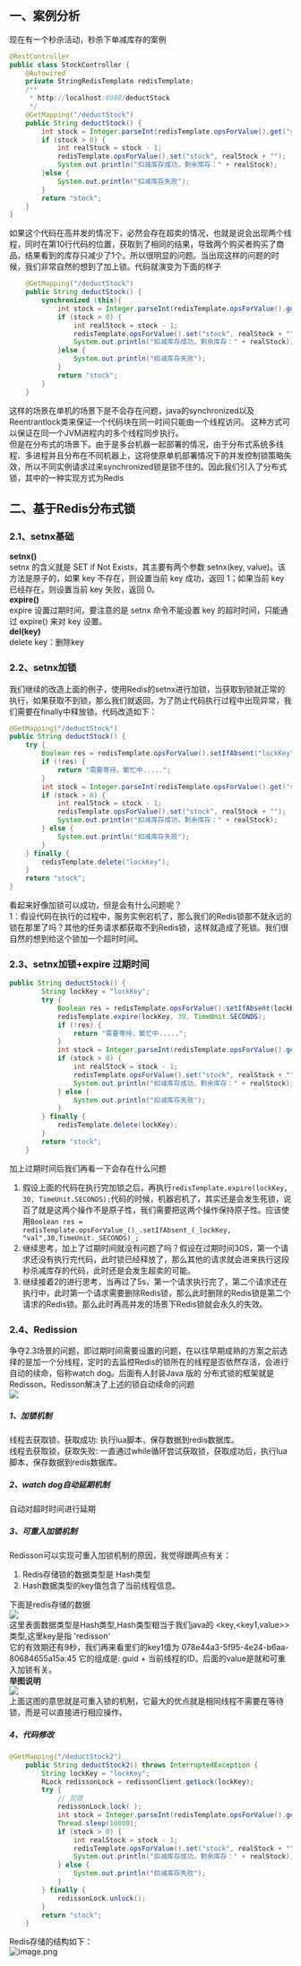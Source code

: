 <a name="ZFOkr"></a>
## 一、案例分析
现在有一个秒杀活动，秒杀下单减库存的案例
```java
@RestController
public class StockController {
    @Autowired
    private StringRedisTemplate redisTemplate;
    /**
     * http://localhost:8088/deductStock
     */
    @GetMapping("/deductStock")
    public String deductStock() {
        int stock = Integer.parseInt(redisTemplate.opsForValue().get("stock"));
        if (stock > 0) {
            int realStock = stock - 1;
            redisTemplate.opsForValue().set("stock", realStock + "");
            System.out.println("扣减库存成功，剩余库存：" + realStock);
        }else {
            System.out.println("扣减库存失败");
        }
        return "stock";
    }
}
```
如果这个代码在高并发的情况下，必然会存在超卖的情况，也就是说会出现两个线程，同时在第10行代码的位置，获取到了相同的结果，导致两个购买者购买了商品，结果看到的库存只减少了1个。所以很明显的问题。当出现这样的问题的时候，我们非常自然的想到了加上锁。代码就演变为下面的样子
```java
    @GetMapping("/deductStock")
    public String deductStock() {
        synchronized (this){
            int stock = Integer.parseInt(redisTemplate.opsForValue().get("stock"));
            if (stock > 0) {
                int realStock = stock - 1;
                redisTemplate.opsForValue().set("stock", realStock + "");
                System.out.println("扣减库存成功，剩余库存：" + realStock);
            }else {
                System.out.println("扣减库存失败");
            }
            return "stock";
        }
    }
```
这样的场景在单机的场景下是不会存在问题，java的synchronized以及Reentrantlock类来保证一个代码块在同一时间只能由一个线程访问。 这种方式可以保证在同一个JVM进程内的多个线程同步执行。 <br />但是在分布式的场景下。由于是多台机器一起部署的情况，由于分布式系统多线程、多进程并且分布在不同机器上，这将使原单机部署情况下的并发控制锁策略失效，所以不同实例请求过来synchronized锁是锁不住的。因此我们引入了分布式锁，其中的一种实现方式为Redis

<a name="YJCR7"></a>
## 二、基于Redis分布式锁
<a name="xC9YQ"></a>
### 2.1、setnx基础
**setnx()**<br />setnx 的含义就是 SET if Not Exists，其主要有两个参数 setnx(key, value)。该方法是原子的，如果 key 不存在，则设置当前 key 成功，返回 1；如果当前 key 已经存在，则设置当前 key 失败，返回 0。<br />**expire()**<br />expire 设置过期时间，要注意的是 setnx 命令不能设置 key 的超时时间，只能通过 expire() 来对 key 设置。<br />**del(key)**<br />delete key：删除key
<a name="Eqf7F"></a>
### 2.2、setnx加锁
我们继续的改造上面的例子，使用Redis的setnx进行加锁，当获取到锁就正常的执行，如果获取不到锁，那么我们就返回，为了防止代码执行过程中出现异常，我们需要在finally中释放锁。代码改造如下：
```java
@GetMapping("/deductStock")
public String deductStock() {
    try {
        Boolean res = redisTemplate.opsForValue().setIfAbsent("lockKey", "val");
        if (!res) {
            return "需要等待，繁忙中.....";
        }
        int stock = Integer.parseInt(redisTemplate.opsForValue().get("stock"));
        if (stock > 0) {
            int realStock = stock - 1;
            redisTemplate.opsForValue().set("stock", realStock + "");
            System.out.println("扣减库存成功，剩余库存：" + realStock);
        } else {
            System.out.println("扣减库存失败");
        }
    } finally {
        redisTemplate.delete("lockKey");
    }
    return "stock";
}
```
看起来好像加锁可以成功，但是会有什么问题呢？<br />1：假设代码在执行的过程中，服务实例宕机了，那么我们的Redis锁那不就永远的锁在那里了吗？其他的任务请求都获取不到Redis锁，这样就造成了死锁。我们很自然的想到给这个锁加一个超时时间。
<a name="SxYgv"></a>
### 2.3、setnx加锁+expire 过期时间
```java
public String deductStock() {
        String lockKey = "lockKey";
        try {
            Boolean res = redisTemplate.opsForValue().setIfAbsent(lockKey, "val");
            redisTemplate.expire(lockKey, 30, TimeUnit.SECONDS);
            if (!res) {
                return "需要等待，繁忙中.....";
            }
            int stock = Integer.parseInt(redisTemplate.opsForValue().get("stock"));
            if (stock > 0) {
                int realStock = stock - 1;
                redisTemplate.opsForValue().set("stock", realStock + "");
                System.out.println("扣减库存成功，剩余库存：" + realStock);
            } else {
                System.out.println("扣减库存失败");
            }
        } finally {
            redisTemplate.delete(lockKey);
        }
        return "stock";
    }
```
加上过期时间后我们再看一下会存在什么问题

1. 假设上面的代码在执行完加锁之后，再执行`redisTemplate.expire(lockKey, 30, TimeUnit.SECONDS);`代码的时候，机器宕机了，其实还是会发生死锁，说百了就是这两个操作不是原子性，我们需要把这两个操作保持原子性。应该使用`Boolean res = redisTemplate.opsForValue_()_.setIfAbsent_(_lockKey, "val",30,TimeUnit._SECONDS)_;`
2. 继续思考，加上了过期时间就没有问题了吗？假设在过期时间30S，第一个请求还没有执行完代码，此时锁已经释放了，那么其他的请求就会进来执行这段秒杀减库存的代码，此时还是会发生超卖的可能。
3. 继续接着2的进行思考，当再过了5s，第一个请求执行完了，第二个请求还在执行中，此时第一个请求需要删除Redis锁，那么此时删除的Redis锁是第二个请求的Redis锁。那么此时再高并发的场景下Redis锁就会永久的失效。
<a name="U5qIX"></a>
### 2.4、Redission
争夺2.3场景的问题，即过期时间需要设置的问题，在以往早期成熟的方案之前选择的是加一个分线程，定时的去监控Redis的锁所在的线程是否依然存活，会进行自动的续命，俗称watch dog。后面有人封装Java 版的 分布式锁的框架就是 Redisson。Redisson解决了上述的锁自动续命的问题<br />![](https://cdn.nlark.com/yuque/0/2022/jpeg/297975/1652421884625-ea2e4273-1f29-4485-a77d-dc66f3065c7d.jpeg#clientId=u7311127c-4d07-4&from=paste&id=u08000e62&originHeight=318&originWidth=732&originalType=url&ratio=1&rotation=0&showTitle=false&status=done&style=none&taskId=u94fd787a-7e0e-425d-9f0e-9eb075a5214&title=)
<a name="ejMx5"></a>
##### 1、加锁机制
线程去获取锁，获取成功: 执行lua脚本，保存数据到redis数据库。<br />线程去获取锁，获取失败: 一直通过while循环尝试获取锁，获取成功后，执行lua脚本，保存数据到redis数据库。
<a name="YHE3B"></a>
##### 2、watch dog自动延期机制
自动对超时时间进行延期
<a name="qCJkg"></a>
##### 3、可重入加锁机制
Redisson可以实现可重入加锁机制的原因，我觉得跟两点有关：

1.  Redis存储锁的数据类型是 Hash类型     
2. Hash数据类型的key值包含了当前线程信息。

下面是redis存储的数据<br />![](https://cdn.nlark.com/yuque/0/2022/jpeg/297975/1652422180598-ed95d7d3-a129-4b62-9597-f2f03332ffdc.jpeg#clientId=u7311127c-4d07-4&from=paste&id=u33ed554a&originHeight=140&originWidth=732&originalType=url&ratio=1&rotation=0&showTitle=false&status=done&style=none&taskId=u204ee6ad-2599-4cf9-af7c-2751ed0216e&title=)<br />这里表面数据类型是Hash类型,Hash类型相当于我们java的 <key,<key1,value>> 类型,这里key是指 'redisson'<br />它的有效期还有9秒，我们再来看里们的key1值为 078e44a3-5f95-4e24-b6aa-80684655a15a:45 它的组成是: guid + 当前线程的ID。后面的value是就和可重入加锁有关。<br />**举图说明**<br />![](https://cdn.nlark.com/yuque/0/2022/jpeg/297975/1652422276475-89b49593-fbb6-46a8-b20a-03ce8f850203.jpeg#clientId=u7311127c-4d07-4&from=paste&id=u7436060e&originHeight=352&originWidth=732&originalType=url&ratio=1&rotation=0&showTitle=false&status=done&style=none&taskId=u24747721-ace8-494b-96cb-0816d3efd03&title=)<br />上面这图的意思就是可重入锁的机制，它最大的优点就是相同线程不需要在等待锁，而是可以直接进行相应操作。
<a name="GoB6v"></a>
##### 4、代码修改
```java
@GetMapping("/deductStock2")
    public String deductStock2() throws InterruptedException {
        String lockKey = "lockKey";
        RLock redissonLock = redissonClient.getLock(lockKey);
        try {
            // 加锁
            redissonLock.lock( );
            int stock = Integer.parseInt(redisTemplate.opsForValue().get("stock"));
            Thread.sleep(10000);
            if (stock > 0) {
                int realStock = stock - 1;
                redisTemplate.opsForValue().set("stock", realStock + "");
                System.out.println("扣减库存成功，剩余库存：" + realStock);
            } else {
                System.out.println("扣减库存失败");
            }
        } finally {
            redissonLock.unlock();
        }
        return "stock";
    }
```
Redis存储的结构如下：<br />![image.png](https://cdn.nlark.com/yuque/0/2022/png/297975/1652422962809-ee398190-bce8-4cdb-bfdb-ca3cb44508e7.png#clientId=ue2d8e37a-b9a4-4&from=paste&height=223&id=uf8bec982&originHeight=245&originWidth=891&originalType=binary&ratio=1&rotation=0&showTitle=false&size=15097&status=done&style=none&taskId=ucb2520f2-43b2-43d7-b82d-cb7bd64fb40&title=&width=809.9999824437232)
